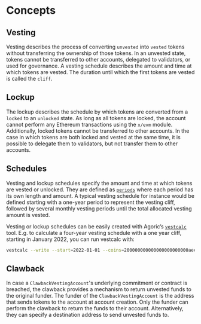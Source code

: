 <!--
order: 1
-->
# Concepts

## Vesting

Vesting describes the process of converting `unvested` into `vested` tokens without transferring the ownership of those tokens. In an unvested state, tokens cannot be transferred to other accounts, delegated to validators, or used for governance. A vesting schedule describes the amount and time at which tokens are vested. The duration until which the first tokens are vested is called the `cliff`.

## Lockup

The lockup describes the schedule by which tokens are converted from a  `locked` to an `unlocked` state. As long as all tokens are locked, the account cannot perform any Ethereum transactions using the `x/evm` module. Additionally, locked tokens cannot be transferred to other accounts. In the case in which tokens are both locked and vested at the same time, it is possible to delegate them to validators, but not transfer them to other accounts.

## Schedules

Vesting and lockup schedules specify the amount and time at which tokens are vested or unlocked. They are defined as [`periods`](https://docs.cosmos.network/v0.42/modules/auth/05_vesting.html#period) where each period has its own length and amount. A typical vesting schedule for instance would be defined starting with a one-year period to represent the vesting cliff, followed by several monthly vesting periods until the total allocated vesting amount is vested.

Vesting or lockup schedules can be easily created with Agoric’s [`vestcalc`](https://github.com/agoric-labs/cosmos-sdk/tree/Agoric/x/auth/vesting/cmd/vestcalc) tool. E.g. to calculate a four-year vesting schedule with a one year cliff, starting in January 2022, you can run vestcalc with:

```bash
vestcalc --write --start=2022-01-01 --coins=200000000000000000000000aechelon --months=48 --cliffs=2023-01-01
```

## Clawback

In case a `ClawbackVestingAccount`'s underlying commitment or contract is breached, the clawback provides a mechanism to return unvested funds to the original funder. The funder of the `ClawbackVestingAccount` is the address that sends tokens to the account at account creation. Only the funder can perform the clawback to return the funds to their account. Alternatively, they can specify a destination address to send unvested funds to.
